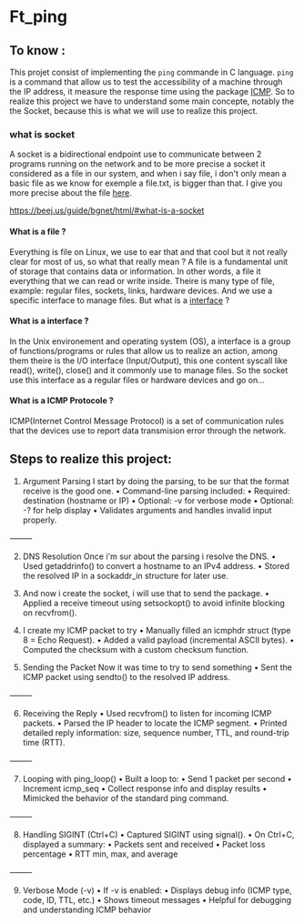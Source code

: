 # Ft_ping

## To know :

This projet consist of implementing the `ping` commande in C language. `ping` is a command that allow us to test the accessibility of a machine through the IP address, it measure the response time using the package [ICMP](#what-is-a-icmp-protocole-).
So to realize this project we have to understand some main concepte, notably the the Socket, because this is what we will use to realize this project. 

### what is socket

A socket is a bidirectional endpoint use to communicate between 2 programs running on the network and to be more precise a socket it considered as a file in our system, and when i say file, i don't only mean a basic file as we know for exemple a file.txt, is bigger than that. I give you more precise about the file [here](#what-is-a-file-).

https://beej.us/guide/bgnet/html/#what-is-a-socket

#### What is a file ?

Everything is file on Linux, we use to ear that and that cool but it not really clear for most of us, so what that really mean ? A file is a fundamental unit of storage that contains data or information. In other words, a file it everything that we can read or write inside. Theire is many type of file, example: regular files, sockets, links, hardware devices. And we use a specific interface to manage files. But what is a [interface](#what-is-a-interface-) ?

#### What is a interface ?

In the Unix environement and operating system (OS), a interface is a group of functions/programs or rules that allow us to realize an action, among them theire is the I/O interface (Input/Output), this one content syscall like read(), write(), close() and it commonly use to manage files. So the socket use this interface as a regular files or hardware devices and go on...

#### What is a ICMP Protocole ?

 ICMP(Internet Control Message Protocol) is a set of communication rules that the devices use to report data transmision error through the network.

## Steps to realize this project:

1.  Argument Parsing
    I start by doing the parsing, to be sur that the format receive is the good one.
	•	Command-line parsing included:
	•	Required: destination (hostname or IP)
	•	Optional: -v for verbose mode
	•	Optional: -? for help display
	•	Validates arguments and handles invalid input properly.

⸻

2.  DNS Resolution
    Once i'm sur about the parsing i resolve the DNS.
	•	Used getaddrinfo() to convert a hostname to an IPv4 address.
	•	Stored the resolved IP in a sockaddr_in structure for later use.

3.  And now i create the socket, i will use that to send the package.
	•	Applied a receive timeout using setsockopt() to avoid infinite blocking on recvfrom().


4.  I create my ICMP packet to try
	•	Manually filled an icmphdr struct (type 8 = Echo Request).
	•	Added a valid payload (incremental ASCII bytes).
	•	Computed the checksum with a custom checksum function.

5.  Sending the Packet
    Now it was time to try to send something
	•	Sent the ICMP packet using sendto() to the resolved IP address.

⸻

6.  Receiving the Reply
	•	Used recvfrom() to listen for incoming ICMP packets.
	•	Parsed the IP header to locate the ICMP segment.
	•	Printed detailed reply information: size, sequence number, TTL, and round-trip time (RTT).

⸻

7.  Looping with ping_loop()
	•	Built a loop to:
	•	Send 1 packet per second
	•	Increment icmp_seq
	•	Collect response info and display results
	•	Mimicked the behavior of the standard ping command.

⸻

8.  Handling SIGINT (Ctrl+C)
	•	Captured SIGINT using signal().
	•	On Ctrl+C, displayed a summary:
	•	Packets sent and received
	•	Packet loss percentage
	•	RTT min, max, and average

⸻

9.  Verbose Mode (-v)
	•	If -v is enabled:
	•	Displays debug info (ICMP type, code, ID, TTL, etc.)
	•	Shows timeout messages
	•	Helpful for debugging and understanding ICMP behavior
